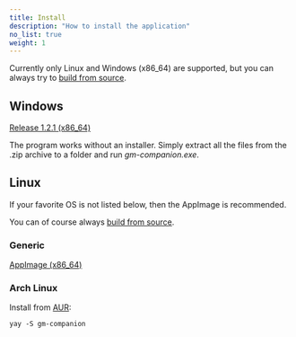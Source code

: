 ```yaml
---
title: Install
description: "How to install the application"
no_list: true
weight: 1
---
```


Currently only Linux and Windows (x86_64) are supported, but you can always try to [build from source](/docs/install/from-source).

## Windows

[Release 1.2.1 (x86_64)](https://github.com/PhilInTheGaps/GM-Companion/releases/download/1.2.1/gm-companion_1.2.1_win64.zip)

The program works without an installer. Simply extract all the files from the .zip archive to a folder and run _gm-companion.exe_.

## Linux

If your favorite OS is not listed below, then the AppImage is recommended.

You can of course always [build from source](/docs/install/from-source).

### Generic

[AppImage (x86_64)](https://github.com/PhilInTheGaps/GM-Companion/releases/download/1.2.1/gm-companion_1.2.1_x86_64.AppImage)

### Arch Linux

Install from [AUR](https://aur.archlinux.org/packages/gm-companion/):

```
yay -S gm-companion
```
